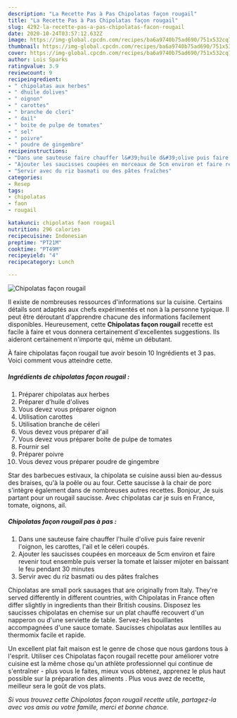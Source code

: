 ```yaml
---
description: "La Recette Pas à Pas Chipolatas façon rougail"
title: "La Recette Pas à Pas Chipolatas façon rougail"
slug: 4292-la-recette-pas-a-pas-chipolatas-facon-rougail
date: 2020-10-24T03:57:12.632Z
image: https://img-global.cpcdn.com/recipes/ba6a9740b75ad690/751x532cq70/chipolatas-facon-rougail-photo-principale-de-la-recette.jpg
thumbnail: https://img-global.cpcdn.com/recipes/ba6a9740b75ad690/751x532cq70/chipolatas-facon-rougail-photo-principale-de-la-recette.jpg
cover: https://img-global.cpcdn.com/recipes/ba6a9740b75ad690/751x532cq70/chipolatas-facon-rougail-photo-principale-de-la-recette.jpg
author: Lois Sparks
ratingvalue: 3.9
reviewcount: 9
recipeingredient:
- " chipolatas aux herbes"
- " dhuile dolives"
- " oignon"
- " carottes"
- " branche de cleri"
- " dail"
- " boite de pulpe de tomates"
- " sel"
- " poivre"
- " poudre de gingembre"
recipeinstructions:
- "Dans une sauteuse faire chauffer l&#39;huile d&#39;olive puis faire revenir l&#39;oignon, les carottes, l&#39;ail et le céleri coupés."
- "Ajouter les saucisses coupées en morceaux de 5cm environ et faire revenir tout ensemble puis verser la tomate et laisser mijoter en baissant le feu pendant 30 minutes"
- "Servir avec du riz basmati ou des pâtes fraîches"
categories:
- Resep
tags:
- chipolatas
- faon
- rougail

katakunci: chipolatas faon rougail 
nutrition: 296 calories
recipecuisine: Indonesian
preptime: "PT21M"
cooktime: "PT49M"
recipeyield: "4"
recipecategory: Lunch

---
```



![Chipolatas façon rougail](https://img-global.cpcdn.com/recipes/ba6a9740b75ad690/751x532cq70/chipolatas-facon-rougail-photo-principale-de-la-recette.jpg)

Il existe de nombreuses ressources d'informations sur la cuisine. Certains détails sont adaptés aux chefs expérimentés et non à la personne typique. Il peut être déroutant d'apprendre chacune des informations facilement disponibles. Heureusement, cette <strong> Chipolatas façon rougail </strong> recette est facile à faire et vous donnera certainement d'excellentes suggestions. Ils aideront certainement n'importe qui, même un débutant.

<!--inarticleads1-->

À faire chipolatas façon rougail tue avoir besoin 10 Ingrédients et 3 pas. Voici comment vous atteindre cette.

##### Ingrédients de chipolatas façon rougail :

1. Préparer  chipolatas aux herbes
1. Préparer  d&#39;huile d&#39;olives
1. Vous devez vous préparer  oignon
1. Utilisation  carottes
1. Utilisation  branche de céleri
1. Vous devez vous préparer  d&#39;ail
1. Vous devez vous préparer  boite de pulpe de tomates
1. Fournir  sel
1. Préparer  poivre
1. Vous devez vous préparer  poudre de gingembre


Star des barbecues estivaux, la chipolata se cuisine aussi bien au-dessus des braises, qu&#39;à la poêle ou au four. Cette saucisse à la chair de porc s&#39;intègre également dans de nombreuses autres recettes. Bonjour, Je suis partant pour un rougail saucisse. Avec chipolatas car je suis en France, tomate, oignons, ail. 

<!--inarticleads2-->

##### Chipolatas façon rougail pas à pas :

1. Dans une sauteuse faire chauffer l&#39;huile d&#39;olive puis faire revenir l&#39;oignon, les carottes, l&#39;ail et le céleri coupés.
1. Ajouter les saucisses coupées en morceaux de 5cm environ et faire revenir tout ensemble puis verser la tomate et laisser mijoter en baissant le feu pendant 30 minutes
1. Servir avec du riz basmati ou des pâtes fraîches


Chipolatas are small pork sausages that are originally from Italy. They&#39;re served differently in different countries, with Chipolatas in France often differ slightly in ingredients than their British cousins. Disposez les saucisses chipolatas en chemise sur un plat chauffé recouvert d&#39;un napperon ou d&#39;une serviette de table. Servez-les bouillantes accompagnées d&#39;une sauce tomate. Saucisses chipolatas aux lentilles au thermomix facile et rapide. 

<!--inarticleads1-->

<p>
Un excellent plat fait maison est le genre de chose que nous gardons tous à l'esprit. Utiliser ces Chipolatas façon rougail recette pour améliorer votre cuisine est la même chose qu'un athlète professionnel qui continue de s'entraîner - plus vous le faites, mieux vous obtenez, apprenez le plus haut possible sur la préparation des aliments . Plus vous avez de recette, meilleur sera le goût de vos plats.
</p>

<p>
<i>Si vous trouvez cette Chipolatas façon rougail recette utile, partagez-la avec vos amis ou votre famille, merci et bonne chance.</i>
</p>

